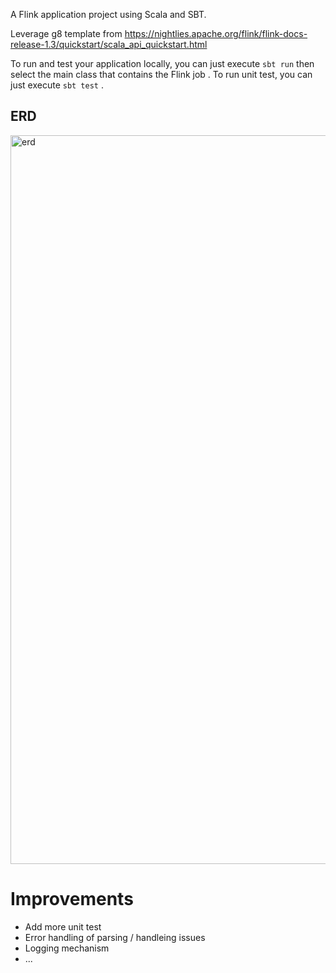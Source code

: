 A Flink application project using Scala and SBT.

Leverage g8 template from https://nightlies.apache.org/flink/flink-docs-release-1.3/quickstart/scala_api_quickstart.html

To run and test your application locally, you can just execute `sbt run` then select the main class that contains the Flink job . 
To run unit test, you can just execute `sbt test` .

## ERD 
<img width="1166" alt="erd" src="https://user-images.githubusercontent.com/9923573/142288025-95aeccb1-525a-48ce-a70e-e9ccb353b09c.png">


# Improvements

- Add more unit test
- Error handling of parsing / handleing issues
- Logging mechanism 
- ...
